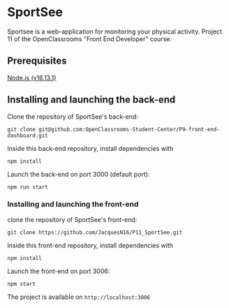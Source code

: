 # SportSee

Sportsee is a web-application for monitoring your physical activity. Project 11 of the OpenClassrooms "Front End Developer" course.

## Prerequisites

[Node.js (v16.13.1)](https://nodejs.org/en/)

## Installing and launching the back-end

Clone the repository of SportSee's back-end:

`git clone git@github.com:OpenClassrooms-Student-Center/P9-front-end-dashboard.git`

Inside this back-end repository, install dependencies with

`npm install`

Launch the back-end on port 3000 (default port):

`npm run start`

### Installing and launching the front-end

clone the repository of SportSee's front-end:

`git clone https://github.com/JacquesN16/P11_SportSee.git`

Inside this front-end repository, install dependencies with

`npm install`

Launch the front-end on port 3006:

`npm start`

The project is available on `http://localhost:3006`

